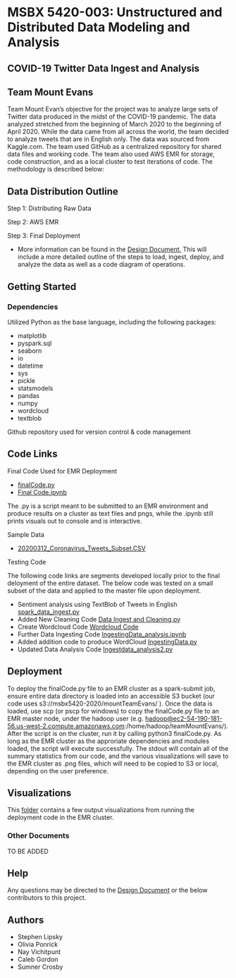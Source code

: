 # MSBX 5420-003: Unstructured and Distributed Data Modeling and Analysis
## COVID-19 Twitter Data Ingest and Analysis
## Team Mount Evans

Team Mount Evan’s objective for the project was to analyze large sets of Twitter data produced in the midst of the COVID-19 pandemic. The data analyzed stretched from the beginning of March 2020 to the beginning of April 2020. While the data came from all across the world, the team decided to analyze tweets that are in English only. The data was sourced from Kaggle.com. The team used GitHub as a centralized repository for shared data files and working code. The team also used AWS EMR for storage, code construction, and as a local cluster to test iterations of code. The methodology is described below:

## Data Distribution Outline

Step 1: Distributing Raw Data

Step 2: AWS EMR

Step 3: Final Deployment

* More information can be found in the [Design Document.](https://github.com/MSBX5420/team_mount_evans/blob/master/DesignDocument.md) This will include a more detailed outline of the steps to load, ingest, deploy, and analyze the data as well as a code diagram of operations.

## Getting Started

### Dependencies

Utilized Python as the base language, including the following packages:
* matplotlib 
* pyspark.sql
* seaborn
* io 
* datetime
* sys
* pickle 
* statsmodels
* pandas
* numpy
* wordcloud
* textblob

Github repository used for version control & code management

## Code Links

Final Code Used for EMR Deployment
* [finalCode.py](https://github.com/MSBX5420/team_mount_evans/blob/master/code_prod/code_prod/finalCode.py)
* [Final Code.ipynb](https://github.com/MSBX5420/team_mount_evans/blob/master/code_prod/Final%20Code.ipynb)

The .py is a script meant to be submitted to an EMR environment and produce results on a cluster as text files and pngs, while the .ipynb still prints visuals out to console and is interactive.

Sample Data
* [20200312_Coronavirus_Tweets_Subset.CSV](https://github.com/MSBX5420/team_mount_evans/blob/master/20200312_Coronavirus_Tweets_Subset.CSV)

Testing Code

The following code links are segments developed locally prior to the final deloyment of the entire dataset. The below code  was tested on a small subset of the data and applied to the master file upon deployment.

* Sentiment analysis using TextBlob of Tweets in English [spark_data_ingest.py](https://github.com/MSBX5420/team_mount_evans/blob/master/spark_data_ingest.py)
* Added New Cleaning Code [Data Ingest and Cleaning.py](https://github.com/MSBX5420/team_mount_evans/blob/master/Data%20Ingest%20and%20Cleaning.py)
* Create Wordcloud Code [Wordcloud Code](https://github.com/MSBX5420/team_mount_evans/blob/master/Wordcloud%20Code)
* Further Data Ingesting Code [IngestingData_analysis.ipynb](https://github.com/MSBX5420/team_mount_evans/blob/master/IngestingData_analysis.ipynb)
* Added addition code to produce WordCloud [IngestingData.py](https://github.com/MSBX5420/team_mount_evans/blob/master/IngestingData.py)
* Updated Data Analysis Code [Ingestdata_analysis2.py](https://github.com/MSBX5420/team_mount_evans/blob/master/Ingestdata_analysis2.py)

## Deployment

To deploy the finalCode.py file to an EMR cluster as a spark-submit job, ensure entire data directory is loaded into an accessible S3 bucket (our code uses s3://msbx5420-2020/mountTeamEvans/ ). Once the data is loaded, use scp (or pscp for windows) to copy the finalCode.py file to an EMR master node, under the hadoop user (e.g. hadoop@ec2-54-190-181-56.us-west-2.compute.amazonaws.com:/home/hadoop/teamMountEvans/). After the script is on the cluster, run it by calling python3 finalCode.py. As long as the EMR cluster as the approriate dependencies and modules loaded, the script will execute successfully. The stdout will contain all of the summary statistics from our code, and the various visualizations will save to the EMR cluster as .png files, which will need to be copied to S3 or local, depending on the user preference.

## Visualizations

This [folder](https://github.com/MSBX5420/team_mount_evans/tree/master/figures) contains a few output visualizations from running the deployment code in the EMR cluster. 

### Other Documents

TO BE ADDED

## Help

Any questions may be directed to the [Design Document](https://github.com/MSBX5420/team_mount_evans/blob/master/DesignDocument.md) or the below contributors to this project.

## Authors

* Stephen Lipsky
* Olivia Ponrick
* Nay Vichitpunt
* Caleb Gordon
* Sumner Crosby

